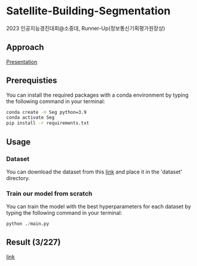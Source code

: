 # Satellite-Building-Segmentation
2023 인공지능경진대회@소중대, Runner-Up(정보통신기획평가원장상)

## Approach
[Presentation](./assets/presentation.pptx)

## Prerequisties
You can install the required packages with a conda environment by typing the following command in your terminal:
```bash
conda create -n Seg python=3.9
conda activate Seg
pip install -r requirements.txt
```

## Usage
### Dataset
You can download the dataset from this [link](https://dacon.io/competitions/official/236092/data) and place it in the 'dataset' directory.

### Train our model from scratch
You can train the model with the best hyperparameters for each dataset by typing the following command in your terminal:
```python
python ./main.py
```

## Result (3/227)
[link](https://dacon.io/competitions/official/236092/leaderboard)
